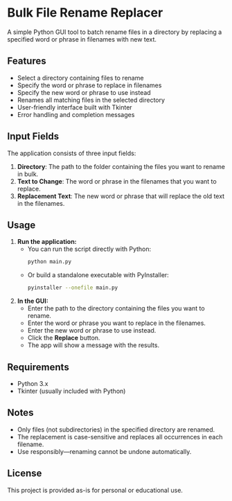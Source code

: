 # Bulk File Rename Replacer

A simple Python GUI tool to batch rename files in a directory by replacing a specified word or phrase in filenames with new text.

## Features

- Select a directory containing files to rename
- Specify the word or phrase to replace in filenames
- Specify the new word or phrase to use instead
- Renames all matching files in the selected directory
- User-friendly interface built with Tkinter
- Error handling and completion messages

## Input Fields

The application consists of three input fields:

1. **Directory**: The path to the folder containing the files you want to rename in bulk.
2. **Text to Change**: The word or phrase in the filenames that you want to replace.
3. **Replacement Text**: The new word or phrase that will replace the old text in the filenames.

## Usage

1. **Run the application:**
   - You can run the script directly with Python:
     ```sh
     python main.py
     ```
   - Or build a standalone executable with PyInstaller:
     ```sh
     pyinstaller --onefile main.py
     ```
2. **In the GUI:**
   - Enter the path to the directory containing the files you want to rename.
   - Enter the word or phrase you want to replace in the filenames.
   - Enter the new word or phrase to use instead.
   - Click the **Replace** button.
   - The app will show a message with the results.

## Requirements

- Python 3.x
- Tkinter (usually included with Python)

## Notes

- Only files (not subdirectories) in the specified directory are renamed.
- The replacement is case-sensitive and replaces all occurrences in each filename.
- Use responsibly—renaming cannot be undone automatically.

## License

This project is provided as-is for personal or educational use.
